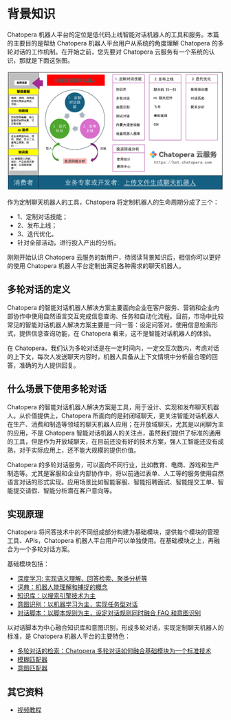 # 背景知识

Chatopera 机器人平台的定位是低代码上线智能对话机器人的工具和服务。本篇的主要目的是帮助 Chatopera 机器人平台用户从系统的角度理解 Chatopera 的多轮对话的工作机制。在开始之前，您先要对 Chatopera 云服务有一个系统的认识，那就是下面这张图。

![](../../../images/assets/screenshot_20240624091218.png)

作为定制聊天机器人的工具，Chatopera 将定制机器人的生命周期分成了三个：

* 1、定制对话技能；
* 2、发布上线；
* 3、迭代优化。
* 针对全部活动，进行投入产出的分析。

刚刚开始认识 Chatopera 云服务的新用户，待阅读背景知识后，相信你可以更好的使用 Chatopera 机器人平台定制出满足各种需求的聊天机器人。

## 多轮对话的定义

Chatopera 的智能对话机器人解决方案主要面向企业在客户服务、营销和企业内部协作中使用自然语言交互完成信息查询、任务和自动化流程。目前，市场中比较常见的智能对话机器人解决方案主要是一问一答：设定问答对，使用信息检索形式，提供信息查询功能，在 Chatopera 看来，这不是智能对话机器人的体验。

在 Chatopera，我们认为多轮对话是在一定时间内，一定交互次数内，考虑对话的上下文，每次人发送聊天内容时，机器人具备从上下文情境中分析最合理的回答，准确的为人提供回复。

## 什么场景下使用多轮对话

Chatopera 的智能对话机器人解决方案是工具，用于设计、实现和发布聊天机器人。从价值提供上，Chatopera 所面向的是封闭域聊天，更关注智能对话机器人在生产、消费和制造等领域的聊天机器人应用；在开放域聊天，尤其是以闲聊为主的应用，不是 Chatopera 智能对话机器人的关注点，虽然我们提供了标准的通用的工具，但是作为开放域聊天，在目前还没有好的技术方案，强人工智能还没有成熟，对于实际应用上，还不能大规模的提供价值。

Chatopera 的多轮对话服务，可以面向不同行业，比如教育、电商、游戏和生产制造等。尤其是客服和企业内部协作中，将以前通过表单、人工等的服务使用自然语言对话的形式实现。应用场景比如智能客服、智能招聘面试、智能提交工单、智能提交请假、智能分析潜在客户意向等。

## 实现原理

Chatopera 将问答技术中的不同组成部分构建为基础模块，提供每个模块的管理工具、APIs，Chatopera 机器人平台用户可以单独使用。在基础模块之上，再融合为一个多轮对话方案。

<!-- markup:markdown-end -->

基础模块包括：

* [深度学习: 实现语义理解、回答检索、聚类分析等](https://docs.chatopera.com/products/chatbot-platform/explanations/deeplearning.html)
* [词典：机器人能理解和捕捉的概念](https://docs.chatopera.com/products/chatbot-platform/explanations/dicts.html)
* [知识库：以搜索引擎技术为主](https://docs.chatopera.com/products/chatbot-platform/explanations/faq.html)
* [意图识别：以机器学习为主，实现任务型对话](https://docs.chatopera.com/products/chatbot-platform/explanations/intent.html)
* [对话脚本：以脚本规则为主，设定对话规则同时融合 FAQ 和意图识别](https://docs.chatopera.com/products/chatbot-platform/explanations/scripts.html)

以对话脚本为中心融合知识库和意图识别，形成多轮对话，实现定制聊天机器人的标准，是 Chatopera 机器人平台的主要特色：

* [多轮对话的检索：Chatopera 多轮对话如何融合基础模块为一个标准技术](https://docs.chatopera.com/products/chatbot-platform/explanations/query.html)
* [模糊匹配器](https://docs.chatopera.com/products/chatbot-platform/explanations/gambit-like.html)
* [意图匹配器](https://docs.chatopera.com/products/chatbot-platform/explanations/gambit-intent.html)

## 其它资料

* [视频教程](https://docs.chatopera.com/products/chatbot-platform/explanations/webinars.html)
